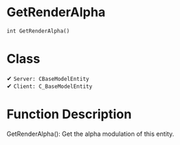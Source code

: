 # GetRenderAlpha
```
int GetRenderAlpha()
```
# Class
✔ `Server: CBaseModelEntity`  
✔ `Client: C_BaseModelEntity`  

# Function Description
GetRenderAlpha(): Get the alpha modulation of this entity.
